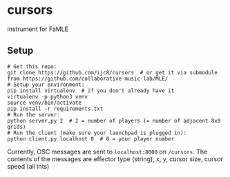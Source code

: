 # cursors

instrument for FaMLE

## Setup

    # Get this repo:
    git clone https://github.com/ijc8/cursors  # or get it via submodule from https://github.com/collaborative-music-lab/MLE/
    # Setup your environment:
    pip install virtualenv  # if you don't already have it
    virtualenv -p python3 venv
    source venv/bin/activate
    pip install -r requirements.txt
    # Run the server:
    python server.py 2  # 2 = number of players (= number of adjacent 8x8 grids)
    # Run the client (make sure your launchpad is plugged in):
    python client.py localhost 0  # 0 = your player number

Currently, OSC messages are sent to `localhost:8000` on `/cursors`.
The contents of the messages are effector type (string), x, y, cursor size, cursor speed (all ints)
